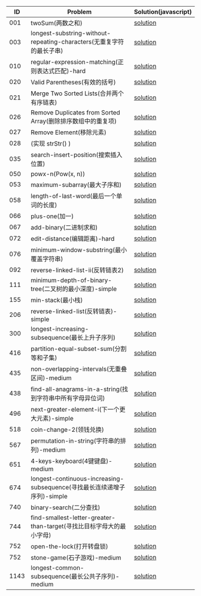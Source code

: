 | ID | Problem | Solution(javascript) |
|  ----  | ----  | ---- | 
| 001 | twoSum(两数之和) | [solution](./solution/twoSum.md) |
| 003 | longest-substring-without-repeating-characters(无重复字符的最长子串) | [solution](./solution/longest-substring-without-repeating-characters.md) |
| 010 | regular-expression-matching(正则表达式匹配)-hard | [solution](./solution/regular-expression-matching.md) |
| 020 | Valid Parentheses(有效的括号) | [solution](./solution/validParenthese.md) |
| 021 | Merge Two Sorted Lists(合并两个有序链表) | [solution](./solution/mergeTwoSortedLists.md) |
| 026 | Remove Duplicates from Sorted Array(删除排序数组中的重复项) | [solution](./solution/removeDuplicatedsFromSortedArray.md) |
| 027 | Remove Element(移除元素) | [solution](./solution/removeElement.md) |
| 028 | (实现 strStr() ) | [solution](./solution/strStr.md) |
| 035 | search-insert-position(搜索插入位置) | [solution](./solution/searchInsertPosition.md) |
| 050 | powx-n(Pow(x, n)) | [solution](./solution/powx-n.md) |
| 053 | maximum-subarray(最大子序和) | [solution](./solution/maximum-subarray.md) |
| 058 | length-of-last-word(最后一个单词的长度) | [solution](./solution/length-of-last-word.md) |
| 066 | plus-one(加一) | [solution](./solution/plus-one.md) |
| 067 | add-binary(二进制求和) | [solution](./solution/add-binary.md) |
| 072 | edit-distance(编辑距离)-hard | [solution](./solution/edit-distance.md) |
| 076 | minimum-window-substring(最小覆盖字符串) | [solution](./solution/minimum-window-substring.md) |
| 092 | reverse-linked-list-ii(反转链表2) | [solution](./solution/reverse-linked-list-ii.md) |
| 111 | minimum-depth-of-binary-tree(二叉树的最小深度)-simple | [solution](./solution/minimum-depth-of-binary-tree.md) |
| 155 | min-stack(最小栈) | [solution](./solution/min-stack.md) |
| 206 | reverse-linked-list(反转链表)-simple | [solution](./solution/reverse-linked-list.md) |
| 300 | longest-increasing-subsequence(最长上升子序列) | [solution](./solution/longest-increasing-subsequence.md) |
| 416 | partition-equal-subset-sum(分割等和子集) | [solution](./solution/partition-equal-subset-sum.md) |
| 435 | non-overlapping-intervals(无重叠区间)-medium | [solution](./solution/non-overlapping-intervals.md) |
| 438 | find-all-anagrams-in-a-string(找到字符串中所有字母异位词) | [solution](./solution/find-all-anagrams-in-a-string.md) |
| 496 | next-greater-element-i(下一个更大元素)-simple | [solution](./solution/next-greater-element-i.md) |
| 518 | coin-change-2(领钱兑换) | [solution](./solution/coin-change-2.md) |
| 567 | permutation-in-string(字符串的排列)-medium | [solution](./solution/permutation-in-string.md) |
| 651 | 4-keys-keyboard(4键键盘)-medium | [solution](./solution/4-keys-keyboard.md) |
| 674 | longest-continuous-increasing-subsequence(寻找最长连续递增子序列)-simple | [solution](./solution/longest-continuous-increasing-subsequence.md) |
| 740 | binary-search(二分查找) | [solution](./solution/binary-search.md) |
| 744 | find-smallest-letter-greater-than-target(寻找比目标字母大的最小字母) | [solution](./solution/find-smallest-letter-greater-than-target.md) |
| 752 | open-the-lock(打开转盘锁) | [solution](./solution/open-the-lock.md) |
| 752 | stone-game(石子游戏)-medium | [solution](./solution/stone-game.md) |
| 1143 | longest-common-subsequence(最长公共子序列)-medium | [solution](./solution/longest-common-subsequence.md) |
